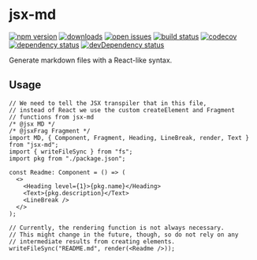 # jsx-md

[![npm version](https://badge.fury.io/js/jsx-md.svg)](https://npmjs.org/package/jsx-md)
[![downloads](https://img.shields.io/npm/dw/jsx-md.svg)](https://npmjs.org/package/jsx-md)
[![open issues](https://img.shields.io/github/issues-raw/dbartholomae/jsx-md.svg)](https://github.com/dbartholomae/jsx-md/issues)
[![build status](https://github.com/dbartholomae/jsx-md/workflows/Build%20and%20deploy/badge.svg?branch=main)](https://github.com/dbartholomae/jsx-md/actions?query=workflow%3A"Build+and+deploy")
[![codecov](https://codecov.io/gh/dbartholomae/jsx-md/branch/main/graph/badge.svg)](https://codecov.io/gh/dbartholomae/jsx-md)
[![dependency status](https://david-dm.org/dbartholomae/jsx-md.svg?theme=shields.io)](https://david-dm.org/dbartholomae/jsx-md)
[![devDependency status](https://david-dm.org/dbartholomae/jsx-md/dev-status.svg)](https://david-dm.org/dbartholomae/jsx-md?type=dev)

Generate markdown files with a React\-like syntax\.

## Usage

```tsx
// We need to tell the JSX transpiler that in this file,
// instead of React we use the custom createElement and Fragment
// functions from jsx-md
/* @jsx MD */
/* @jsxFrag Fragment */
import MD, { Component, Fragment, Heading, LineBreak, render, Text } from "jsx-md";
import { writeFileSync } from "fs";
import pkg from "./package.json";

const Readme: Component = () => (
  <>
    <Heading level={1}>{pkg.name}</Heading>
    <Text>{pkg.description}</Text>
    <LineBreak />
  </>
);

// Currently, the rendering function is not always necessary.
// This might change in the future, though, so do not rely on any
// intermediate results from creating elements.
writeFileSync("README.md", render(<Readme />));
```
